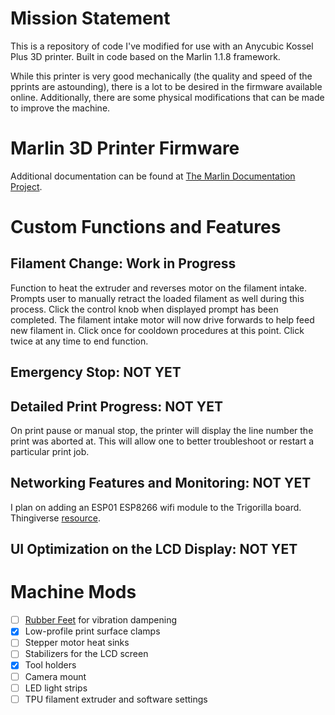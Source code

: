 # Mission Statement

This is a repository of code I've modified for use with an Anycubic Kossel Plus 3D printer. Built in code based on the Marlin 1.1.8 framework.

While this printer is very good mechanically (the quality and speed of the pprints are astounding), there is a lot to be desired in the firmware available online. Additionally, there are some physical modifications that can be made to improve the machine.

# Marlin 3D Printer Firmware

Additional documentation can be found at [The Marlin Documentation Project](https://www.marlinfw.org/).


# Custom Functions and Features
## Filament Change: Work in Progress

Function to heat the extruder and reverses motor on the filament intake. Prompts user to manually retract the loaded filament as well during this process. Click the control knob when displayed prompt has been completed. The filament intake motor will now drive forwards to help feed new filament in. Click once for cooldown procedures at this point. Click twice at any time to end function.

## Emergency Stop: NOT YET
## Detailed Print Progress: NOT YET

On print pause or manual stop, the printer will display the line number the print was aborted at. This will allow one to better troubleshoot or restart a particular print job.

## Networking Features and Monitoring: NOT YET

I plan on adding an ESP01 ESP8266 wifi module to the Trigorilla board. Thingiverse [resource](https://www.thingiverse.com/thing:2798147).

## UI Optimization on the LCD Display: NOT YET


# Machine Mods
- [ ] [Rubber Feet](https://www.thingiverse.com/thing:2654983) for vibration dampening
- [x] Low-profile print surface clamps
- [ ] Stepper motor heat sinks
- [ ] Stabilizers for the LCD screen
- [x] Tool holders
- [ ] Camera mount
- [ ] LED light strips
- [ ] TPU filament extruder and software settings
